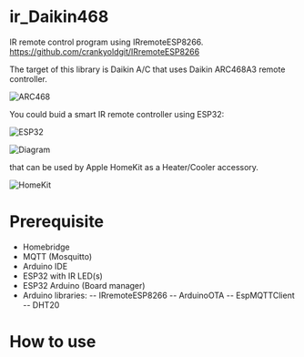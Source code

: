 # ir_Daikin468
IR remote control program using IRremoteESP8266. https://github.com/crankyoldgit/IRremoteESP8266

The target of this library is Daikin A/C that uses Daikin ARC468A3 remote controller. 

![ARC468](https://diysmartmatter.com/wp-content/uploads/2023/02/daikinremo-scaled.jpg "ARC468")

You could buid a smart IR remote controller using ESP32:

![ESP32](https://diysmartmatter.com/wp-content/uploads/2023/02/pcb.jpg)

![Diagram](https://diysmartmatter.com/images/20221225150838.png)

that can be used by Apple HomeKit as a Heater/Cooler accessory. 

![HomeKit](https://diysmartmatter.com/images/20221123195125.png)

# Prerequisite

- Homebridge
- MQTT (Mosquitto)
- Arduino IDE
- ESP32 with IR LED(s)
- ESP32 Arduino (Board manager)
- Arduino libraries:
-- IRremoteESP8266 
-- ArduinoOTA
-- EspMQTTClient
-- DHT20


# How to use

